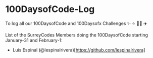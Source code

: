 # 100DaysofCode-Log
To log all our 100DaysofCode and 100Daysofx Challenges ✨ ⭐️ 🌟🚀 ✈️

List of the SurreyCodes Members doing the 100DaysofCode starting January-31 and February-1:

- Luis Espinal (@lespinalrivera)[https://github.com/lespinalrivera]

